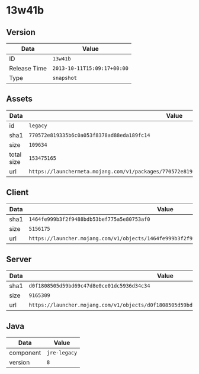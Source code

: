 # 13w41b

## Version

|**Data**        | **Value**                 |
|----------------|-------------------------|
| ID   | ```13w41b```   |
| Release Time   | ```2013-10-11T15:09:17+00:00```   |
| Type   | ```snapshot```   |

## Assets

|**Data**        | **Value**                 |
|----------------|-------------------------|
| id   | ```legacy```   |
| sha1   | ```770572e819335b6c0a053f8378ad88eda189fc14```   |
| size   | ```109634```   |
| total size  | ```153475165```  |
| url       | ```https://launchermeta.mojang.com/v1/packages/770572e819335b6c0a053f8378ad88eda189fc14/legacy.json``` |

## Client

|**Data**        | **Value**                 |
|----------------|-------------------------|
| sha1   | ```1464fe999b3f2f9488bdb53bef775a5e80753af0```   |
| size   | ```5156175```   |
| url       | ```https://launcher.mojang.com/v1/objects/1464fe999b3f2f9488bdb53bef775a5e80753af0/client.jar``` |

## Server

|**Data**        | **Value**                 |
|----------------|-------------------------|
| sha1   | ```d0f1808505d59bd69c47d8e0ce01dc5936d34c34```   |
| size   | ```9165309```   |
| url       | ```https://launcher.mojang.com/v1/objects/d0f1808505d59bd69c47d8e0ce01dc5936d34c34/server.jar``` |

## Java

|**Data**        | **Value**                 |
|----------------|-------------------------|
| component   | ```jre-legacy```   |
| version   | ```8```   |